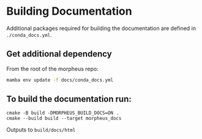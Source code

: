 <!--
 SPDX-FileCopyrightText: Copyright (c) 2021, NVIDIA CORPORATION & AFFILIATES. All rights reserved.
 SPDX-License-Identifier: Apache-2.0

 Licensed under the Apache License, Version 2.0 (the "License");
 you may not use this file except in compliance with the License.
 You may obtain a copy of the License at

 http://www.apache.org/licenses/LICENSE-2.0

 Unless required by applicable law or agreed to in writing, software
 distributed under the License is distributed on an "AS IS" BASIS,
 WITHOUT WARRANTIES OR CONDITIONS OF ANY KIND, either express or implied.
 See the License for the specific language governing permissions and
 limitations under the License.
-->

# Building Documentation

Additional packages required for building the documentation are defined in `./conda_docs.yml`.

## Get additional dependency
From the root of the morpheus repo:
```bash
mamba env update -f docs/conda_docs.yml
```

## To build the documentation run:
```
cmake -B build -DMORPHEUS_BUILD_DOCS=ON .
cmake --build build --target morpheus_docs
```
Outputs to `build/docs/html`
